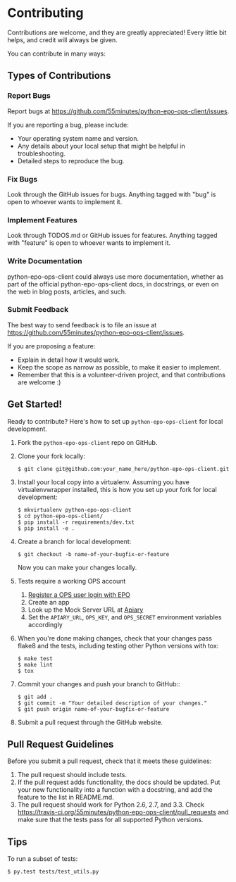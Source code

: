 # Contributing

Contributions are welcome, and they are greatly appreciated! Every
little bit helps, and credit will always be given.

You can contribute in many ways:

## Types of Contributions

### Report Bugs

Report bugs at <https://github.com/55minutes/python-epo-ops-client/issues>.

If you are reporting a bug, please include:

- Your operating system name and version.
- Any details about your local setup that might be helpful in troubleshooting.
- Detailed steps to reproduce the bug.

### Fix Bugs

Look through the GitHub issues for bugs. Anything tagged with "bug" is open to
whoever wants to implement it.

### Implement Features

Look through TODOS.md or GitHub issues for features. Anything tagged with
"feature" is open to whoever wants to implement it.

### Write Documentation

python-epo-ops-client could always use more documentation, whether as part of
the official python-epo-ops-client docs, in docstrings, or even on the web in
blog posts, articles, and such.

### Submit Feedback

The best way to send feedback is to file an issue at
https://github.com/55minutes/python-epo-ops-client/issues.

If you are proposing a feature:

- Explain in detail how it would work.
- Keep the scope as narrow as possible, to make it easier to implement.
- Remember that this is a volunteer-driven project, and that contributions are
  welcome :)

## Get Started!

Ready to contribute? Here's how to set up `python-epo-ops-client` for local
development.

1.  Fork the `python-epo-ops-client` repo on GitHub.
2.  Clone your fork locally:

    ```
    $ git clone git@github.com:your_name_here/python-epo-ops-client.git
    ```

3.  Install your local copy into a virtualenv. Assuming you have
    virtualenvwrapper installed, this is how you set up your fork for local
    development:

    ```
    $ mkvirtualenv python-epo-ops-client
    $ cd python-epo-ops-client/
    $ pip install -r requirements/dev.txt
    $ pip install -e .
    ```

4.  Create a branch for local development:

    ```
    $ git checkout -b name-of-your-bugfix-or-feature
    ```

    Now you can make your changes locally.

5.  Tests require a working OPS account

    1.  [Register a OPS user login with EPO][ops registration]
    2.  Create an app
    3.  Look up the Mock Server URL at [Apiary][apiary ops]
    4.  Set the `APIARY_URL`, `OPS_KEY`, and `OPS_SECRET` environment variables accordingly

6.  When you're done making changes, check that your changes pass flake8 and
    the tests, including testing other Python versions with tox:

    ```
    $ make test
    $ make lint
    $ tox
    ```

7.  Commit your changes and push your branch to GitHub::

    ```
    $ git add .
    $ git commit -m "Your detailed description of your changes."
    $ git push origin name-of-your-bugfix-or-feature
    ```

8.  Submit a pull request through the GitHub website.

## Pull Request Guidelines

Before you submit a pull request, check that it meets these guidelines:

1.  The pull request should include tests.
2.  If the pull request adds functionality, the docs should be updated. Put
    your new functionality into a function with a docstring, and add the
    feature to the list in README.md.
3.  The pull request should work for Python 2.6, 2.7, and 3.3. Check
    https://travis-ci.org/55minutes/python-epo-ops-client/pull_requests and
    make sure that the tests pass for all supported Python versions.

## Tips

To run a subset of tests:

```
$ py.test tests/test_utils.py
```

[apiary ops]: http://docs.opsv31.apiary.io
[ops registration]: https://developers.epo.org/user/register
